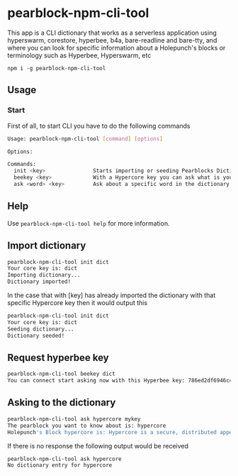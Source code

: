# pearblock-npm-cli-tool

This app is a CLI dictionary that works as a serverless application using hyperswarm, corestore, hyperbee, b4a, bare-readline and bare-tty, and where you can look for specific information about a Holepunch's blocks or terminology such as Hyperbee, Hyperswarm, etc

```
npm i -g pearblock-npm-cli-tool
```

## Usage

### Start

First of all, to start CLI you have to do the following commands

```bash
Usage: pearblock-npm-cli-tool [command] [options]

Options:

Commands:
  init <key>               Starts importing or seeding Pearblocks Dictionary with a specific Hypercore Key
  beekey <key>             With a Hypercore key you can ask what is your Hyperbee Key
  ask <word> <key>         Ask about a specific word in the dictionary with a specific Hypercore key
```

## Help

Use `pearblock-npm-cli-tool help` for more information.

## Import dictionary

```bash
pearblock-npm-cli-tool init dict
Your core key is: dict
Importing dictionary...
Dictionary imported!
```

In the case that with [key] has already imported the dictionary with that specific Hypercore key then it would output this

```bash
pearblock-npm-cli-tool init dict
Your core key is: dict
Seeding dictionary...
Dictionary seeded!
```

## Request hyperbee key

```bash
pearblock-npm-cli-tool beekey dict
You can connect start asking now with this Hyperbee key: 786ed2df6946c4fe4d24256d15b9428aef88a5206f2eecfaff4cb72245dc1486
```

## Asking to the dictionary

```bash
pearblock-npm-cli-tool ask hypercore mykey
The pearblock you want to know about is: hypercore
Holepunch's Block hypercore is: Hypercore is a secure, distributed append-only log built for sharing large datasets and streams of real-time data. It comes with a secure transport protocol, making it easy to build fast and scalable peer-to-peer applications.
```

If there is no response the following output would be received

```bash
pearblock-npm-cli-tool ask hypercore
No dictionary entry for hypercore
```
